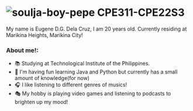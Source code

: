 # ![soulja-boy-pepe](https://github.com/delacruz-uge/CPE311-CPE22S3/assets/157375514/6452fb0b-1a17-45b8-a4b4-3c0e23a04c32) CPE311-CPE22S3
My name is Eugene D.G. Dela Cruz, I am 20 years old. Currently residing at Marikina Heights, Marikina City!



### About me!:
- :books: Studying at Technological Institute of the Philippines.
- :cowboy_hat_face: I'm having fun learning Java and Python but currently has a small amount of knowledge(for now)
- :headphones: I like listening to different genres of musics!
- :performing_arts:	My hobby is playing video games and listening to podcasts to brighten up my mood!

